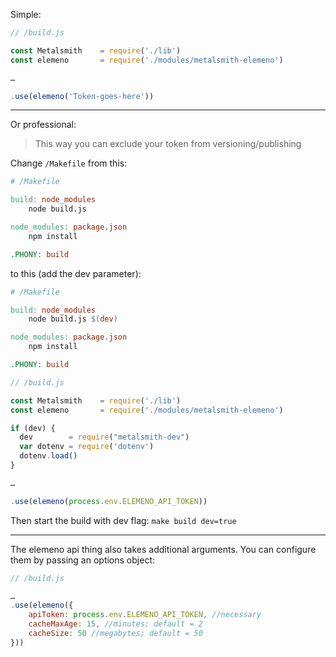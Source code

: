 Simple:

```javascript
// /build.js

const Metalsmith    = require('./lib')
const elemeno       = require('./modules/metalsmith-elemeno')

…

.use(elemeno('Token-goes-here'))
```

---

Or professional:

> This way you can exclude your token from versioning/publishing

Change `/Makefile` from this:

```Makefile
# /Makefile

build: node_modules
	node build.js

node_modules: package.json
	npm install

.PHONY: build
```

to this (add the dev parameter):

```Makefile
# /Makefile

build: node_modules
	node build.js $(dev)

node_modules: package.json
	npm install

.PHONY: build
```

```javascript
// /build.js

const Metalsmith    = require('./lib')
const elemeno       = require('./modules/metalsmith-elemeno')

if (dev) {
  dev        = require("metalsmith-dev")
  var dotenv = require('dotenv')
  dotenv.load()
}

…

.use(elemeno(process.env.ELEMENO_API_TOKEN))
```

Then start the build with dev flag: `make build dev=true`

---

The elemeno api thing also takes additional arguments. You can configure them by passing an options object:

```javascript
// /build.js

…
.use(elemeno({
	apiToken: process.env.ELEMENO_API_TOKEN, //necessary
	cacheMaxAge: 15, //minutes; default = 2
	cacheSize: 50 //megabytes; default = 50
}))
```
